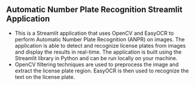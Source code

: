 ## Automatic Number Plate Recognition Streamlit Application
- This is a Streamlit application that uses OpenCV and EasyOCR to perform Automatic Number Plate Recognition (ANPR) on images. The application is able to detect and recognize license plates from images and display the results in real-time. The application is built using the Streamlit library in Python and can be run locally on your machine.
- OpenCV filtering techniques are used to preprocess the image and extract the license plate region. EasyOCR is then used to recognize the text on the license plate.
